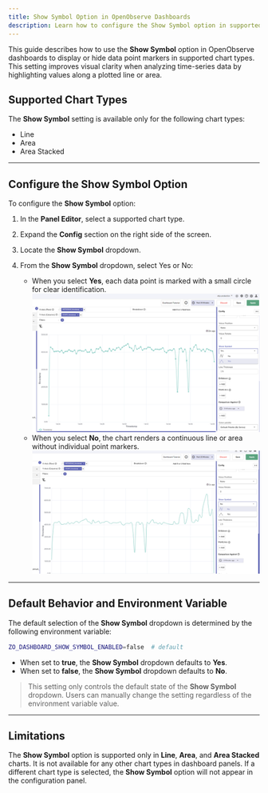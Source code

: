 ```yaml
---
title: Show Symbol Option in OpenObserve Dashboards
description: Learn how to configure the Show Symbol option in supported chart types to display or hide data point markers in OpenObserve dashboards.
---
```

This guide describes how to use the **Show Symbol** option in OpenObserve dashboards to display or hide data point markers in supported chart types. This setting improves visual clarity when analyzing time-series data by highlighting values along a plotted line or area.

## Supported Chart Types
The **Show Symbol** setting is available only for the following chart types:

- Line
- Area
- Area Stacked

---

## Configure the Show Symbol Option
To configure the **Show Symbol** option:

1. In the **Panel Editor**, select a supported chart type. 
2. Expand the **Config** section on the right side of the screen.
3. Locate the **Show Symbol** dropdown.
4. From the **Show Symbol** dropdown, select Yes or No:

    - When you select **Yes**, each data point is marked with a small circle for clear identification.
    ![Show symbol](../../../images/show-symbol-yes.png)
    - When you select **No**, the chart renders a continuous line or area without individual point markers.
    ![Do not show symbol](../../../images/show-symbol-no.png)

---

## Default Behavior and Environment Variable
The default selection of the **Show Symbol** dropdown is determined by the following environment variable:

```bash
ZO_DASHBOARD_SHOW_SYMBOL_ENABLED=false  # default
```

- When set to **true**, the **Show Symbol** dropdown defaults to **Yes**.
- When set to **false**, the **Show Symbol** dropdown defaults to **No**.

> This setting only controls the default state of the **Show Symbol** dropdown. Users can manually change the setting regardless of the environment variable value.

---

## Limitations
The **Show Symbol** option is supported only in **Line**, **Area**, and **Area Stacked** charts. It is not available for any other chart types in dashboard panels. If a different chart type is selected, the **Show Symbol** option will not appear in the configuration panel.